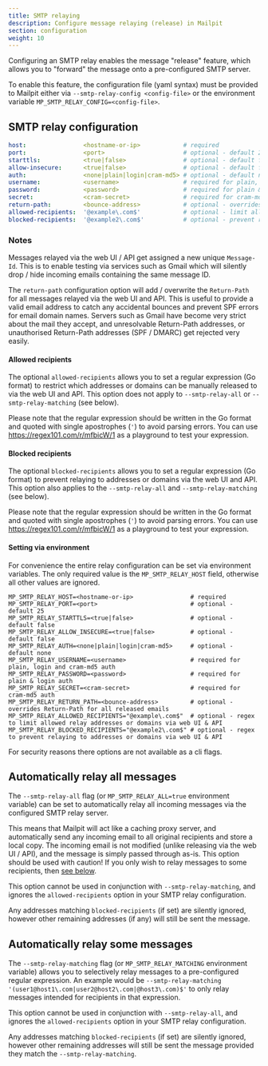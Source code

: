 ```yaml
---
title: SMTP relaying
description: Configure message relaying (release) in Mailpit
section: configuration
weight: 10
---
```


Configuring an SMTP relay enables the message "release" feature, which allows you to "forward" the message onto a pre-configured SMTP server.

To enable this feature, the configuration file (yaml syntax) must be provided to Mailpit either via `--smtp-relay-config <config-file>` or the environment variable `MP_SMTP_RELAY_CONFIG=<config-file>`.

## SMTP relay configuration

```yaml
host:                <hostname-or-ip>            # required
port:                <port>                      # optional - default 25
starttls:            <true|false>                # optional - default false
allow-insecure:      <true|false>                # optional - default false
auth:                <none|plain|login|cram-md5> # optional - default none
username:            <username>                  # required for plain, login and cram-md5 auth
password:            <password>                  # required for plain & login auth
secret:              <cram-secret>               # required for cram-md5 auth
return-path:         <bounce-address>            # optional - overrides Return-Path for all released emails
allowed-recipients:  '@example\.com$'            # optional - limit allowed relay addresses or domains
blocked-recipients:  '@example2\.com$'           # optional - prevent relating to addresses or domains
```

### Notes
Messages relayed via the web UI / API get assigned a new unique `Message-Id`. This is to enable testing via services such as Gmail which will silently drop / hide incoming emails containing the same message ID. 

The `return-path` configuration option will add / overwrite the `Return-Path` for all messages relayed via the web UI and API.
This is useful to provide a valid email address to catch any accidental bounces and prevent SPF errors for email domain names.
Servers such as Gmail have become very strict about the mail they accept, and unresolvable Return-Path addresses, or unauthorised Return-Path addresses (SPF / DMARC) get rejected very easily.


#### Allowed recipients

The optional `allowed-recipients` allows you to set a regular expression (Go format) to restrict which addresses or domains can be manually released to via the web UI and API. This option does not apply to `--smtp-relay-all` or `--smtp-relay-matching` (see below).

Please note that the regular expression should be written in the Go format and quoted with single apostrophes (`'`) to avoid parsing errors. You can use https://regex101.com/r/mfbicW/1 as a playground to test your expression.


#### Blocked recipients

The optional `blocked-recipients` allows you to set a regular expression (Go format) to prevent relaying to addresses or domains via the web UI and API. This option also applies to the `--smtp-relay-all` and `--smtp-relay-matching` (see below).

Please note that the regular expression should be written in the Go format and quoted with single apostrophes (`'`) to avoid parsing errors. You can use https://regex101.com/r/mfbicW/1 as a playground to test your expression.


#### Setting via environment

For convenience the entire relay configuration can be set via environment variables. The only required value is the `MP_SMTP_RELAY_HOST` field, otherwise all other values are ignored.

```shell
MP_SMTP_RELAY_HOST=<hostname-or-ip>                # required
MP_SMTP_RELAY_PORT=<port>                          # optional - default 25
MP_SMTP_RELAY_STARTTLS=<true|false>                # optional - default false
MP_SMTP_RELAY_ALLOW_INSECURE=<true|false>          # optional - default false
MP_SMTP_RELAY_AUTH=<none|plain|login|cram-md5>     # optional - default none
MP_SMTP_RELAY_USERNAME=<username>                  # required for plain, login and cram-md5 auth
MP_SMTP_RELAY_PASSWORD=<password>                  # required for plain & login auth
MP_SMTP_RELAY_SECRET=<cram-secret>                 # required for cram-md5 auth
MP_SMTP_RELAY_RETURN_PATH=<bounce-address>         # optional - overrides Return-Path for all released emails
MP_SMTP_RELAY_ALLOWED_RECIPIENTS="@example\.com$"  # optional - regex to limit allowed relay addresses or domains via web UI & API
MP_SMTP_RELAY_BLOCKED_RECIPIENTS="@example2\.com$" # optional - regex to prevent relaying to addresses or domains via web UI & API
```

For security reasons there options are not available as a cli flags.


## Automatically relay all messages

The `--smtp-relay-all` flag (or `MP_SMTP_RELAY_ALL=true` environment variable) can be set to automatically relay all incoming messages via the configured SMTP relay server. 

This means that Mailpit will act like a caching proxy server, and automatically send any incoming email to all original recipients and store a local copy.
The incoming email is not modified (unlike releasing via the web UI / API), and the message is simply passed through as-is. This option should be used with caution! If you only wish to relay messages to some recipients, then [see below](#automatically-relay-some-messages). 

This option cannot be used in conjunction with `--smtp-relay-matching`, and ignores the `allowed-recipients` option in your SMTP relay configuration.

Any addresses matching `blocked-recipients` (if set) are silently ignored, however other remaining addresses (if any) will still be sent the message.


## Automatically relay some messages

The `--smtp-relay-matching` flag (or `MP_SMTP_RELAY_MATCHING` environment variable) allows you to selectively relay messages to a pre-configured regular expression. An example would be `--smtp-relay-matching '(user1@host1\.com|user2@host2\.com|@host3\.com)$'` to only relay messages intended for recipients in that expression.

This option cannot be used in conjunction with `--smtp-relay-all`, and ignores the `allowed-recipients` option in your SMTP relay configuration.

Any addresses matching `blocked-recipients` (if set) are silently ignored, however other remaining addresses will still be sent the message provided they match the `--smtp-relay-matching`.
